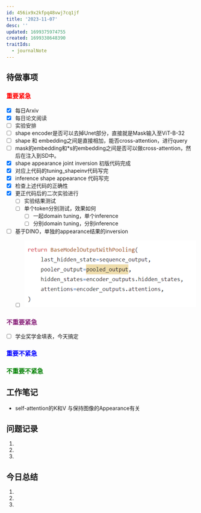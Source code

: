 ```yaml
---
id: 456ix9x2kfpq48vwj7cq1jf
title: '2023-11-07'
desc: ''
updated: 1699375974755
created: 1699338648390
traitIds:
  - journalNote
---
```



## **待做事项**

### <font color=red>**重要紧急**</font>
- [x]  每日Arxiv
- [x]  每日论文阅读
- [ ]  实验安排
  - [ ]  shape encoder是否可以去掉Unet部分，直接就是Mask输入至ViT-B-32
  - [ ]  shape 和 embedding之间是直接相加，能否cross-attention，进行query
  - [ ]  mask的embedding和*s的embedding之间是否可以做cross-attention，然后在注入到SD中。
  - [x]  shape appearance joint inversion 初版代码完成
  - [x]  对应上代码的tuning_shapeinv代码写完
  - [x]  inference shape appearance 代码写完
  - [x]  检查上述代码的正确性
  - [x] 更正代码后的二次实验进行
    - [ ] 实验结果测试
    - [ ] 单个token分别测试，效果如何 
      - [ ] 一起domain tuning，单个inference
      - [ ] 分别domain tuning，分别inference
  - [ ] 基于DINO，单独的appearance结果的inversion
    - [ ] ![图 0](assets/images/86c4a592ca8c830bb7ebee4a776cd954a57427ecd09d52bf61089280de02e2f2.png)  
  

### <font color=#871F78>**不重要紧急**</font>

- [ ] 学业奖学金填表，今天搞定



### <font color=blue>**重要不紧急**</font>



### <font color=green>**不重要不紧急**</font>



## **工作笔记**
* self-attention的K和V 与保持图像的Appearance有关


## **问题记录**

1.
2.
3.


## **今日总结**

1.
2.
3.
